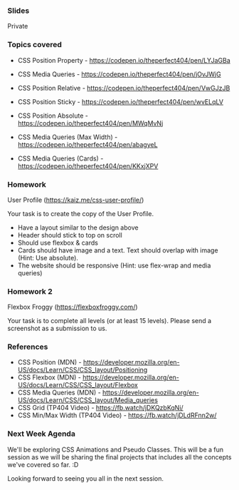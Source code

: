 ### Slides

Private

### Topics covered

- CSS Position Property - https://codepen.io/theperfect404/pen/LYJaGBa
- CSS Media Queries - https://codepen.io/theperfect404/pen/jOvJWjG

- CSS Position Relative - https://codepen.io/theperfect404/pen/VwGJzJB
- CSS Position Sticky - https://codepen.io/theperfect404/pen/wvELqLV
- CSS Position Absolute - https://codepen.io/theperfect404/pen/MWqMvNj
- CSS Media Queries (Max Width) - https://codepen.io/theperfect404/pen/abagyeL
- CSS Media Queries (Cards) - https://codepen.io/theperfect404/pen/KKxjXPV

### Homework

User Profile (https://kaiz.me/css-user-profile/)

Your task is to create the copy of the User Profile.

- Have a layout similar to the design above
- Header should stick to top on scroll
- Should use flexbox & cards
- Cards should have image and a text. Text should overlap with image (Hint: Use absolute).
- The website should be responsive (Hint: use flex-wrap and media queries)

### Homework 2

Flexbox Froggy (https://flexboxfroggy.com/)

Your task is to complete all levels (or at least 15 levels). Please send a screenshot as a submission to us.

### References

- CSS Position (MDN) - https://developer.mozilla.org/en-US/docs/Learn/CSS/CSS_layout/Positioning
- CSS Flexbox (MDN) - https://developer.mozilla.org/en-US/docs/Learn/CSS/CSS_layout/Flexbox
- CSS Media Queries (MDN) - https://developer.mozilla.org/en-US/docs/Learn/CSS/CSS_layout/Media_queries
- CSS Grid (TP404 Video) - https://fb.watch/jDKQzbKqNi/
- CSS Min/Max Width (TP404 Video) - https://fb.watch/jDLdRFnn2w/

### Next Week Agenda

We'll be exploring CSS Animations and Pseudo Classes. This will be a fun session as we will be sharing the final projects that includes all the concepts we've covered so far. :D

Looking forward to seeing you all in the next session.
